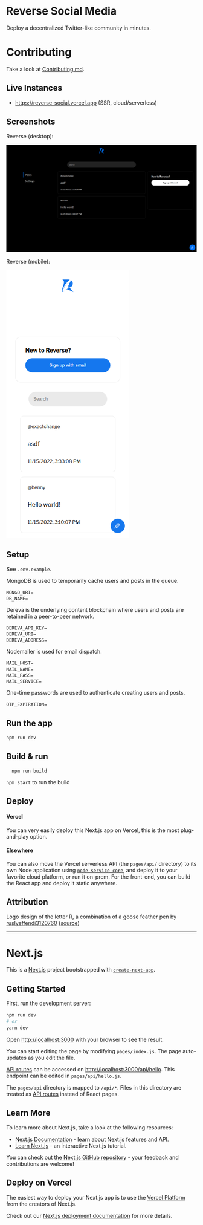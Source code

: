 # Reverse Social Media

Deploy a decentralized Twitter-like community in minutes. 

# Contributing

Take a look at [Contributing.md](Contributing.md).

## Live Instances

- https://reverse-social.vercel.app (SSR, cloud/serverless)

## Screenshots

Reverse (desktop):

<img src="screenshot-0.png" />

Reverse (mobile):

<img src="screenshot-1.png" />

## Setup

See `.env.example`.

MongoDB is used to temporarily cache users and posts in the queue.

```
MONGO_URI=
DB_NAME=
```

Dereva is the underlying content blockchain where users and posts are retained in a peer-to-peer network.

```
DEREVA_API_KEY=
DEREVA_URI=
DEREVA_ADDRESS=
```

Nodemailer is used for email dispatch.

```
MAIL_HOST=
MAIL_NAME=
MAIL_PASS=
MAIL_SERVICE=
```

One-time passwords are used to authenticate creating users and posts.

```
OTP_EXPIRATION=
```

## Run the app

```
npm run dev
```

## Build & run

```
  npm run build
```

`npm start` to run the build

## Deploy

#### Vercel

You can very easily deploy this Next.js app on Vercel, this is the most plug-and-play option.

#### Elsewhere

You can also move the Vercel serverless API (the `pages/api/` directory) to its own Node application using [`node-service-core`](https://github.com/bennyschmidt/node-service-core), and deploy it to your favorite cloud platform, or run it on-prem. For the front-end, you can build the React app and deploy it static anywhere.

## Attribution  

Logo design of the letter R, a combination of a goose feather pen by [ruslyeffendi3120760](https://www.vecteezy.com/members/ruslyeffendi3120760) ([source](https://www.vecteezy.com/vector-art/4565911-the-initial-logo-design-of-the-letter-r-a-combination-of-a-goose-feather-pen-is-unique-and-attractive))

-----

# Next.js

This is a [Next.js](https://nextjs.org/) project bootstrapped with [`create-next-app`](https://github.com/vercel/next.js/tree/canary/packages/create-next-app).

## Getting Started

First, run the development server:

```bash
npm run dev
# or
yarn dev
```

Open [http://localhost:3000](http://localhost:3000) with your browser to see the result.

You can start editing the page by modifying `pages/index.js`. The page auto-updates as you edit the file.

[API routes](https://nextjs.org/docs/api-routes/introduction) can be accessed on [http://localhost:3000/api/hello](http://localhost:3000/api/hello). This endpoint can be edited in `pages/api/hello.js`.

The `pages/api` directory is mapped to `/api/*`. Files in this directory are treated as [API routes](https://nextjs.org/docs/api-routes/introduction) instead of React pages.

## Learn More

To learn more about Next.js, take a look at the following resources:

- [Next.js Documentation](https://nextjs.org/docs) - learn about Next.js features and API.
- [Learn Next.js](https://nextjs.org/learn) - an interactive Next.js tutorial.

You can check out [the Next.js GitHub repository](https://github.com/vercel/next.js/) - your feedback and contributions are welcome!

## Deploy on Vercel

The easiest way to deploy your Next.js app is to use the [Vercel Platform](https://vercel.com/new?utm_medium=default-template&filter=next.js&utm_source=create-next-app&utm_campaign=create-next-app-readme) from the creators of Next.js.

Check out our [Next.js deployment documentation](https://nextjs.org/docs/deployment) for more details.
